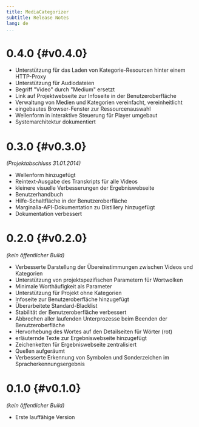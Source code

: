 ```yaml
---
title: MediaCategorizer
subtitle: Release Notes
lang: de
...
```


# 0.4.0 {#v0.4.0}

* Unterstützung für das Laden von Kategorie-Resourcen hinter einem HTTP-Proxy
* Unterstützung für Audiodateien
* Begriff "Video" durch "Medium" ersetzt
* Link auf Projektwebseite zur Infoseite in der Benutzeroberfläche
* Verwaltung von Medien und Kategorien vereinfacht, vereinheitlicht
* eingebautes Browser-Fenster zur Ressourcenauswahl
* Wellenform in interaktive Steuerung für Player umgebaut
* Systemarchitektur dokumentiert

# 0.3.0 {#v0.3.0}
_(Projektabschluss 31.01.2014)_

* Wellenform hinzugefügt
* Reintext-Ausgabe des Transkripts für alle Videos
* kleinere visuelle Verbesserungen der Ergebniswebseite
* Benutzerhandbuch
* Hilfe-Schaltfläche in der Benutzeroberfläche
* Marginalia-API-Dokumentation zu Distillery hinzugefügt
* Dokumentation verbessert

# 0.2.0 {#v0.2.0}
_(kein öffentlicher Build)_

* Verbesserte Darstellung der Übereinstimmungen zwischen Videos und Kategorien
* Unterstützung von projektspezifischen Parametern für Wortwolken
* Minimale Worthäufigkeit als Parameter
* Unterstützung für Projekt ohne Kategorien
* Infoseite zur Benutzeroberfläche hinzugefügt
* Überarbeitete Standard-Blacklist
* Stabilität der Benutzeroberfläche verbessert
* Abbrechen aller laufenden Unterprozesse beim Beenden der Benutzeroberfläche
* Hervorhebung des Wortes auf den Detailseiten für Wörter (rot)
* erläuternde Texte zur Ergebniswebseite hinzugefügt
* Zeichenketten für Ergebniswebseite zentralisiert
* Quellen aufgeräumt
* Verbesserte Erkennung von Symbolen und Sonderzeichen im Spracherkennungsergebnis

# 0.1.0 {#v0.1.0}
_(kein öffentlicher Build)_

* Erste lauffähige Version